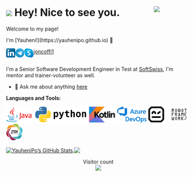 <h1><img src="https://emojis.slackmojis.com/emojis/images/1531849430/4246/blob-sunglasses.gif?1531849430" width="30"/> Hey! Nice to see you.
  <img align="right" src="https://media.giphy.com/media/V72fyK86e9NQLOgtZi/giphy.gif" width="100"/>
</h1>
<p>Welcome to my page!</p>
<p>I'm [Yauheni!](https://yauhenipo.github.io) 👋</p>

<a href="https://www.linkedin.com/in/e-popovich">
  <img align="left" alt="Evgeny Popovich | LinkedIn" width="25px" src="https://raw.githubusercontent.com/YauheniPo/YauheniPo/master/assets/Linkedin.svg" />
</a>
<a href="https://t.me/YauheniPo">
  <img align="left" alt="Yauheni Po | Telegram" width="25px" src="https://raw.githubusercontent.com/YauheniPo/YauheniPo/master/assets/Telegram_logo.svg" />
</a>
<a href="skype:joncoffi1?chat">
  <img align="left" alt="Yauheni Papovich | Skype" width="25px" src="https://raw.githubusercontent.com/YauheniPo/YauheniPo/master/assets/Skype_logo.svg" />
  joncoffi1
</a>

<br />
<br />

I'm a Senior Software Development Engineer in Test at [SoftSwiss](https://www.softswiss.com/), I'm mentor and trainer-volunteer as well.

- 💬 Ask me about anything [here](https://github.com/YauheniPo/YauheniPo/issues)

**Languages and Tools:**  

<code><a href="https://www.oracle.com/java/"><img height="45" src="https://raw.githubusercontent.com/YauheniPo/YauheniPo/master/assets/java.png"></a></code>
<code><a href="https://www.python.org/"><img height="45" src="https://raw.githubusercontent.com/YauheniPo/YauheniPo/master/assets/python6.png"></a></code>
<code><a href="https://kotlinlang.org/"><img height="45" src="https://raw.githubusercontent.com/YauheniPo/YauheniPo/master/assets/kotlin3.jpg"></a></code>
<code><a href="https://dev.azure.com/YauheniPo"><img height="45" src="https://raw.githubusercontent.com/YauheniPo/YauheniPo/master/assets/azure2.png"></a></code>
<code><a href="https://robotframework.org/"><img height="45" src="https://raw.githubusercontent.com/YauheniPo/YauheniPo/master/assets/robot.jpeg"></a></code>
<code><a href="https://jdi-docs.github.io/jdi-light/"><img height="45" src="https://raw.githubusercontent.com/YauheniPo/YauheniPo/master/assets/jdi.jpeg"></a></code>


<a href="https://github.com/YauheniPo">
  <img align="center" alt="YauheniPo’s GitHub Stats" src="https://github-readme-stats.vercel.app/api?username=YauheniPo&show_icons=true&include_all_commits=true&hide-border=true"/>
</a>
<a href="https://github.com/YauheniPo">
  <img align="center" src="https://github-readme-stats.vercel.app/api/top-langs/?username=YauheniPo&layout=compact" />
</a>
<!--- 
<a href="https://github.com/YauheniPo/py_telegram_popot_bot">
  <img align="center" src="https://github-readme-stats.vercel.app/api/pin/?username=YauheniPo&repo=py_telegram_popot_bot&theme=radical" />
</a>
--->
<br />

<p align="center"> 
  Visitor count<br>
  <img src="https://profile-counter.glitch.me/YauheniPo/count.svg" />
</p>
